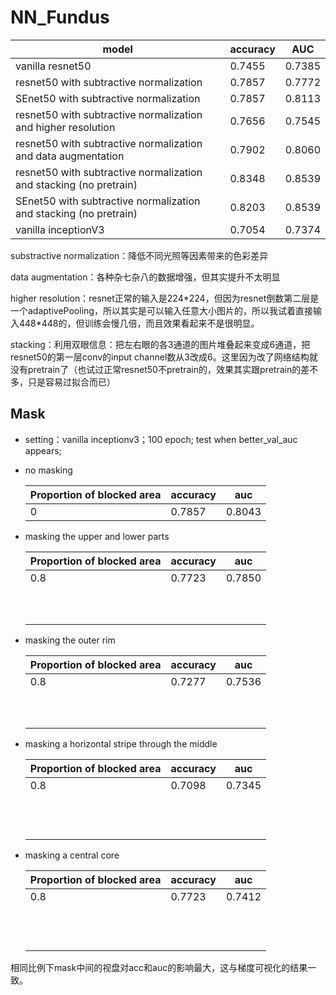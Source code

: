 # NN_Fundus
| model                                                        | accuracy | AUC    |
| ------------------------------------------------------------ | -------- | ------ |
| vanilla resnet50                                             | 0.7455   | 0.7385 |
| resnet50 with subtractive normalization                     | 0.7857   | 0.7772 |
| SEnet50 with subtractive normalization                      | 0.7857   | 0.8113 |
| resnet50 with subtractive normalization and higher resolution | 0.7656   | 0.7545 |
| resnet50 with subtractive normalization and data augmentation | 0.7902   | 0.8060 |
| resnet50 with subtractive normalization and stacking (no pretrain) | 0.8348   | 0.8539 |
| SEnet50 with subtractive normalization and stacking (no pretrain) | 0.8203   | 0.8539 |
| vanilla inceptionV3                                          | 0.7054   | 0.7374 |



substractive normalization：降低不同光照等因素带来的色彩差异

data augmentation：各种杂七杂八的数据增强，但其实提升不太明显

higher resolution：resnet正常的输入是224\*224，但因为resnet倒数第二层是一个adaptivePooling，所以其实是可以输入任意大小图片的，所以我试着直接输入448\*448的，但训练会慢几倍，而且效果看起来不是很明显。

stacking：利用双眼信息：把左右眼的各3通道的图片堆叠起来变成6通道，把resnet50的第一层conv的input channel数从3改成6。这里因为改了网络结构就没有pretrain了（也试过正常resnet50不pretrain的，效果其实跟pretrain的差不多，只是容易过拟合而已）

## Mask

* setting：vanilla inceptionv3；100 epoch; test when better_val_auc appears;

* no masking

  | Proportion of blocked area | accuracy | auc    |
  | -------------------------- | -------- | ------ |
  | 0                          | 0.7857   | 0.8043 |

  

* masking the upper and lower parts

  | Proportion of blocked area | accuracy | auc    |
  | -------------------------- | -------- | ------ |
  | 0.8                        | 0.7723   | 0.7850 |
  |                            |          |        |
  |                            |          |        |
  |                            |          |        |
  |                            |          |        |
  |                            |          |        |
  |                            |          |        |
  |                            |          |        |
  |                            |          |        |
  |                            |          |        |
  |                            |          |        |

  

* masking the outer rim 

  | Proportion of blocked area | accuracy | auc    |
  | -------------------------- | -------- | ------ |
  | 0.8                        | 0.7277   | 0.7536 |
  |                            |          |        |
  |                            |          |        |
  |                            |          |        |
  |                            |          |        |
  |                            |          |        |
  |                            |          |        |
  |                            |          |        |
  |                            |          |        |
  |                            |          |        |
  |                            |          |        |

* masking a horizontal stripe through the middle

  | Proportion of blocked area | accuracy | auc    |
  | -------------------------- | -------- | ------ |
  | 0.8                        | 0.7098   | 0.7345 |
  |                            |          |        |
  |                            |          |        |
  |                            |          |        |
  |                            |          |        |
  |                            |          |        |
  |                            |          |        |
  |                            |          |        |
  |                            |          |        |
  |                            |          |        |
  |                            |          |        |
  |                            |          |        |
  |                            |          |        |

* masking a central core 

  | Proportion of blocked area | accuracy | auc    |
  | -------------------------- | -------- | ------ |
  | 0.8                        | 0.7723   | 0.7412 |
  |                            |          |        |
  |                            |          |        |
  |                            |          |        |
  |                            |          |        |
  |                            |          |        |
  |                            |          |        |
  |                            |          |        |
  |                            |          |        |
  |                            |          |        |
  |                            |          |        |
  |                            |          |        |
  |                            |          |        |

相同比例下mask中间的视盘对acc和auc的影响最大，这与梯度可视化的结果一致。